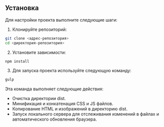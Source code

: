 
## Установка

Для настройки проекта выполните следующие шаги:

1. Клонируйте репозиторий:

```sh
git clone <адрес-репозитория>
cd <директория-репозитория>
```

2. Установите зависимости:

```sh
npm install
```

3. Для запуска проекта используйте следующую команду:


```sh
gulp
```

Эта команда выполняет следующие действия:

- Очистка директории dist.
- Минификация и конкатенация CSS и JS файлов.
- Копирование HTML и изображений в директорию dist.
- Запуск локального сервера для отслеживания изменений в файлах и автоматического обновления браузера.
